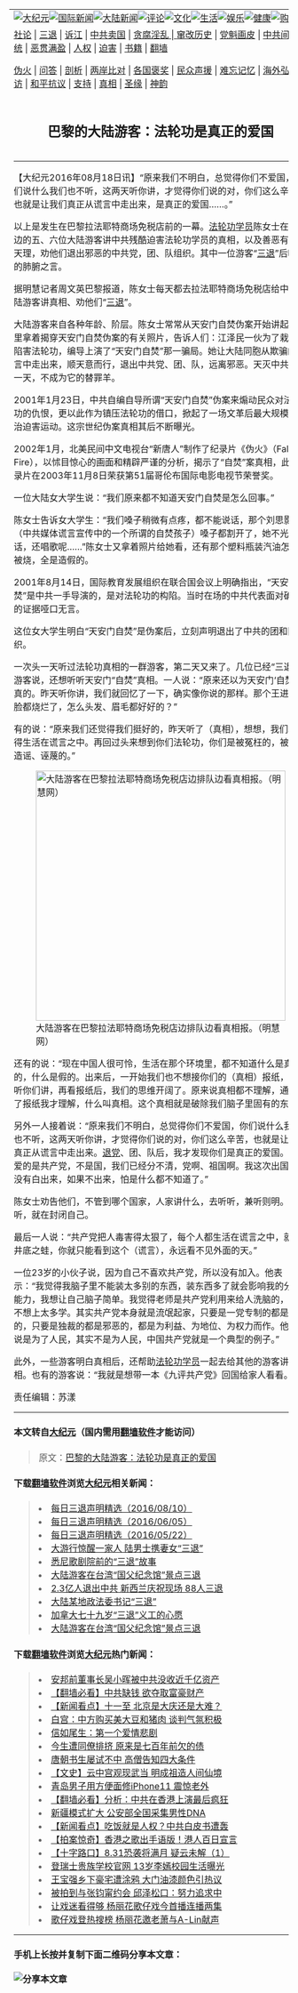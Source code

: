 <a name="1" id="1" target="_blank"></a><span id="1"></span>
<table border="0"><tr><td colspan="2" VALIGN=TOP><a href="https://github.com/asdfghy6/djy/blob/master/gb/nsc413.md#1"><img src="https://raw.githubusercontent.com/asdfghy6/1/master/t/djy/1.jpg" title="大纪元"></a><a href="https://github.com/asdfghy6/djy/blob/master/gb/n24hr.md#1"><img src="https://raw.githubusercontent.com/asdfghy6/1/master/t/djy/3.jpg" title="国际新闻"></a><a href="https://github.com/asdfghy6/djy/blob/master/gb/nsc413.md#1"><img src="https://raw.githubusercontent.com/asdfghy6/1/master/t/djy/4.jpg" title="大陆新闻"></a><a href="https://github.com/asdfghy6/djy/blob/master/gb/news392.md#1"><img src="https://raw.githubusercontent.com/asdfghy6/1/master/t/djy/5.jpg" title="评论"></a><a href="https://github.com/asdfghy6/djy/blob/master/gb/news2007.md#1"><img src="https://raw.githubusercontent.com/asdfghy6/1/master/t/djy/6.jpg" title="文化"></a><a href="https://github.com/asdfghy6/djy/blob/master/gb/news2008.md#1"><img src="https://raw.githubusercontent.com/asdfghy6/1/master/t/djy/7.jpg" title="生活"></a><a href="https://github.com/asdfghy6/djy/blob/master/gb/ncyule.md#1"><img src="https://raw.githubusercontent.com/asdfghy6/1/master/t/djy/8.jpg" title="娱乐"></a><a href="https://github.com/asdfghy6/djy/blob/master/gb/nsc1002.md#1"><img src="https://raw.githubusercontent.com/asdfghy6/1/master/t/djy/9.jpg" title="健康"><a href="https://www.youlucky.com"><img src="https://raw.githubusercontent.com/asdfghy6/1/master/t/djy/10.jpg" title="购物"></a><a href="https://www.supportepoch.org/donation?utm_medium=epochtimes&utm_source=referral&utm_campaign=donate_button_djyhomepage"><img src="https://raw.githubusercontent.com/asdfghy6/1/master/t/djy/12.jpg" title="捐款"></a></td></tr>
<tr><td colspan="2" VALIGN=TOP><a target="_blank" href="https://git.io/fjCRf">社论</a> | <a target="_blank" href="https://github.com/asdfghy6/djy/blob/master/gb/nf5657.md#1">三退</a> | <a target="_blank" href="https://github.com/asdfghy6/djy/blob/master/gb/nf6123.md#1">诉江</a> | <a target="_blank" href="https://github.com/asdfghy6/djy/blob/master/gb/nf1176117.md#1">中共卖国</a> | <a target="_blank" href="https://github.com/asdfghy6/djy/blob/master/gb/nf5773.md#1">贪腐淫乱 | <a target="_blank" href="https://github.com/asdfghy6/djy/blob/master/gb/nf1176115.md#1">窜改历史</a> | <a target="_blank" href="https://github.com/asdfghy6/djy/blob/master/gb/nf1176107.md#1">党魁画皮</a> | <a target="_blank" href="https://github.com/asdfghy6/djy/blob/master/gb/nf1320400.md#1">中共间谍</a> | <a target="_blank" href="https://github.com/asdfghy6/djy/blob/master/gb/nf1176114.md#1">破坏传统</a> | <a target="_blank" href="https://github.com/asdfghy6/djy/blob/master/gb/nf5287.md#1">恶贯满盈</a> | <a target="_blank" href="https://github.com/asdfghy6/djy/blob/master/gb/ncid278.md#1">人权</a> | <a target="_blank" href="https://github.com/asdfghy6/djy/blob/master/gb/nf1176111.md#1">迫害</a> | <a target="_blank" href="https://github.com/asdfghy6/djy/blob/master/gb/nf1235328.md#1">书籍</a> | <a target="_blank" href="https://github.com/asdfghy6/fq/blob/master/README.md?zsrh#1">翻墙</a></p><p><a target="_blank" href="https://github.com/asdfghy6/djy/blob/master/gb/nf5562.md#1">伪火</a> | <a target="_blank" href="https://github.com/asdfghy6/djy/blob/master/gb/nf4378.md#1">问答</a> | <a target="_blank" href="https://github.com/asdfghy6/djy/blob/master/gb/nf5792.md#1">剖析</a> | <a target="_blank" href="https://github.com/asdfghy6/djy/blob/master/gb/nf5735.md#1">两岸比对</a> | <a target="_blank" href="https://github.com/asdfghy6/djy/blob/master/gb/nf6119.md#1">各国褒奖</a> | <a target="_blank" href="https://github.com/asdfghy6/djy/blob/master/gb/nf6120.md#1">民众声援</a> | <a target="_blank" href="https://github.com/asdfghy6/djy/blob/master/gb/nf1188594.md#1">难忘记忆</a> | <a target="_blank" href="https://github.com/asdfghy6/djy/blob/master/gb/nf3180.md#1">海外弘传</a> | <a target="_blank" href="https://github.com/asdfghy6/djy/blob/master/gb/nf5410.md#1">万人上访</a> | <a target="_blank" href="https://github.com/asdfghy6/ntdtv/blob/master/gb/prog1530_1.md#1">和平抗议</a> | <a target="_blank" href="https://github.com/asdfghy6/djy/blob/master/gb/nf4386.md#1">支持</a> | <a target="_blank" href="https://github.com/asdfghy6/djy/blob/master/gb/nf4389.md#1">真相</a> | <a target="_blank" href="https://github.com/asdfghy6/djy/blob/master/gb/nf5790.md#1">圣缘</a> | <a target="_blank" href="https://github.com/asdfghy6/djy/blob/master/gb/nf4786.md#1">神韵</a></td></tr>
<tr><td VALIGN=TOP width="626"><h2 align=center>巴黎的大陆游客：法轮功是真正的爱国</h2>

<h6></h6>
<hr>
<p>【大纪元2016年08月18日讯】<span lang="\&quot;ZH-CN\&quot;">“原来我们不明白，总觉得你们不爱国，你们说什么我们也不听，这两天听你讲，才觉得你们说的对，你们这么辛苦，也就是让我们真正从谎言中走出来，是真正的爱国</span>……<span lang="\&quot;ZH-CN\&quot;">。”</span></p>
<p><span lang="\&quot;ZH-CN\&quot;">以上是发生在巴黎拉法耶特商场免税店前的一幕。<a href="https://github.com/asdfghy6/djy/blob/master/gb/tag/%E6%B3%95%E8%BD%AE%E5%8A%9F%E5%AD%A6%E5%91%98.md">法轮功学员</a>陈女士在给身边的五、六位大陆游客讲中共残酷迫害法轮功学员的真相，以及善恶有报是天理，劝他们退出邪恶的中共党，团、队组织。其中一位游客“<a href="https://github.com/asdfghy6/djy/blob/master/gb/tag/%E4%B8%89%E9%80%80.md">三退</a>”后吐出的肺腑之言。</span></p>
<p><span lang="\&quot;ZH-CN\&quot;">据明慧记者周文英巴黎报道，陈女士每天都去拉法耶特商场免税店给中国大陆游客讲真相、劝他们“<a href="https://github.com/asdfghy6/djy/blob/master/gb/tag/%E4%B8%89%E9%80%80.md">三退</a>”。</span></p>
<p><span lang="\&quot;ZH-CN\&quot;">大陆游客来自各种年龄、阶层。陈女士常常从天安门自焚伪案开始讲起，手里拿着揭穿天安门自焚伪案的有关照片，告诉人们：江泽民一伙为了栽赃、陷害法轮功，编导上演了“天安门自焚”那一骗局。她让大陆同胞从欺骗的谎言中走出来，顺天意而行，退出中共党、团、队，远离邪恶。天灭中共的那一天，不成为它的替罪羊。</span></p>
<p>2001<span lang="\&quot;ZH-CN\&quot;">年</span>1<span lang="\&quot;ZH-CN\&quot;">月</span>23<span lang="\&quot;ZH-CN\&quot;">日，中共自编自导所谓“天安门自焚”伪案来煽动民众对法轮功的仇恨，更以此作为镇压法轮功的借口，掀起了一场文革后最大规模的政治迫害运动。这宗世纪伪案真相其后不断曝光。</span></p>
<p>2002<span lang="\&quot;ZH-CN\&quot;">年</span>1<span lang="\&quot;ZH-CN\&quot;">月，北美民间中文电视台“新唐人”制作了纪录片《伪火》（</span>False Fire<span lang="\&quot;ZH-CN\&quot;">），以怵目惊心的画面和精辟严谨的分析，揭示了“自焚”案真相，此纪录片在</span>2003<span lang="\&quot;ZH-CN\&quot;">年</span>11<span lang="\&quot;ZH-CN\&quot;">月</span>8<span lang="\&quot;ZH-CN\&quot;">日荣获第</span>51<span lang="\&quot;ZH-CN\&quot;">届哥伦布国际电影电视节荣誉奖。</span></p>
<p><span lang="\&quot;ZH-CN\&quot;">一位大陆女大学生说：“我们原来都不知道天安门自焚是怎么回事。”</span></p>
<p><span lang="\&quot;ZH-CN\&quot;">陈女士告诉女大学生：“我们嗓子稍微有点疼，都不能说话，那个刘思影（中共媒体谎言宣传中的一个所谓的自焚孩子）嗓子都割开了，她不光说话，还唱歌呢……”陈女士又拿着照片给她看，还有那个塑料瓶装汽油怎么没被烧，全是造假的。</span></p>
<p>2001<span lang="\&quot;ZH-CN\&quot;">年</span>8<span lang="\&quot;ZH-CN\&quot;">月</span>14<span lang="\&quot;ZH-CN\&quot;">日，国际教育发展组织在联合国会议上明确指出，“天安门自焚”是中共一手导演的，是对法轮功的构陷。当时在场的中共代表面对确凿的证据哑口无言。</span></p>
<p><span lang="\&quot;ZH-CN\&quot;">这位女大学生明白“天安门自焚”是伪案后，立刻声明退出了中共的团和队组织。</span></p>
<p>一次头一天听过法轮功真相的一群游客，第二天又来了。几位已经“三退”的游客说，还想听听天安门“自焚”真相。一人说：“原来还以为天安门‘自焚’是真的。昨天听你讲，我们就回忆了一下，确实像你说的那样。那个王进东，脸都烧烂了，怎么头发、眉毛都好好的？”</p>
<p>有的说：“原来我们还觉得我们挺好的，昨天听了（真相），想想，我们才觉得生活在谎言之中。再回过头来想到你们法轮功，你们是被冤枉的，被中共造谣、诬蔑的。”</p>
<figure id="attachment_8214222" style="width: 450px" class="wp-caption aligncenter"><img class="size-medium wp-image-8214222" src="http://i.epochtimes.com/assets/uploads/2016/08/2016-8-17-minghui-falun-gong-paris-01-450x356.jpg" alt="大陆游客在巴黎拉法耶特商场免税店边排队边看真相报。（明慧网）" width="450" b="356" /><figcaption class="wp-caption-text">大陆游客在巴黎拉法耶特商场免税店边排队边看真相报。（明慧网）</figcaption></figure>
<p>还有的说：“现在中国人很可怜，生活在那个环境里，都不知道什么是真的，什么是假的。出来后，一开始我们也不想接你们的（真相）报纸，后来听你们讲，再看报纸后，我们的思维开阔了。原来说真相都不理解，通过看了报纸我才理解，什么叫真相。这个真相就是破除我们脑子里固有的东西。”</p>
<p>另外一人接着说：“原来我们不明白，总觉得你们不爱国，你们说什么我们也不听，这两天听你讲，才觉得你们说的对，你们这么辛苦，也就是让我们真正从谎言中走出来。<a href="https://github.com/asdfghy6/djy/blob/master/gb/tag/%E9%80%80%E5%85%9A.md">退党</a>、团、队后，我才发现你们是真正的爱国。我们爱的是共产党，不是国，我们已经分不清，党啊、祖国啊。我这次出国旅游没有白出来，如果不出来，怕是什么都不知道了。”</p>
<p>陈女士劝告他们，不管到哪个国家，人家讲什么，去听听，兼听则明。不听，就在封闭自己。</p>
<p>最后一人说：“共产党把人毒害得太狠了，每个人都生活在谎言之中，就像井底之蛙，你就只能看到这个（谎言），永远看不见外面的天。”</p>
<p>一位23岁的小伙子说，因为自己不喜欢共产党，所以没有加入。他表示：“我觉得我脑子里不能装太多别的东西，装东西多了就会影响我的分析能力，我想让自己脑子简单。我觉得老师是共产党利用来给人洗脑的，所以不想上太多学。其实共产党本身就是流氓起家，只要是一党专制的都是邪恶的，只要是独裁的都是邪恶的，都是为利益、为地位、为权力而作。他嘴上说是为了人民，其实不是为人民，中国共产党就是一个典型的例子。”</p>
<p>此外，一些游客明白真相后，还帮助<a href="https://github.com/asdfghy6/djy/blob/master/gb/tag/%E6%B3%95%E8%BD%AE%E5%8A%9F%E5%AD%A6%E5%91%98.md">法轮功学员</a>一起去给其他的游客讲真相。也有的游客说：“我就是想带一本《九评共产党》回国给家人看看。”#</p>
<p>责任编辑：苏漾</p>
<hr>

#### 本文转自<a href="http://www.epochtimes.com">大纪元</a>（国内需用<a href="https://git.io/JesJV">翻墙软件</a>才能访问）
> 原文：<a href="http://www.epochtimes.com/gb/16/8/18/n8214188.htm">巴黎的大陆游客：法轮功是真正的爱国</a>
#### 下载<a href="https://git.io/JesJV">翻墙软件</a>浏览<a href="http://www.epochtimes.com">大纪元</a>相关新闻：
> <li><a href="http://www.epochtimes.com/gb/16/8/11/n8189973.htm">每日三退声明精选（2016/08/10）</a></li>
> <li><a href="http://www.epochtimes.com/gb/16/6/6/n7968251.htm">每日三退声明精选（2016/06/05）</a></li>
> <li><a href="http://www.epochtimes.com/gb/16/5/23/n7920982.htm">每日三退声明精选（2016/05/22）</a></li>
> <li><a href="http://www.epochtimes.com/gb/16/5/14/n7895830.htm">大游行惊醒一家人 陆男士携妻女“三退”</a></li>
> <li><a href="http://www.epochtimes.com/gb/16/5/5/n7806181.htm">悉尼歌剧院前的“三退”故事</a></li>
> <li><a href="http://www.epochtimes.com/gb/16/4/8/n7534969.htm">大陆游客在台湾“国父纪念馆”景点三退</a></li>
> <li><a href="http://www.epochtimes.com/gb/16/4/3/n7515539.htm">2.3亿人退出中共 新西兰庆祝现场 88人三退</a></li>
> <li><a href="http://www.epochtimes.com/gb/16/2/14/n4639803.htm">大陆某地政法委书记“三退”</a></li>
> <li><a href="http://www.epochtimes.com/gb/16/2/3/n4632627.htm">加拿大七十九岁“三退”义工的心愿</a></li>
> <li><a href="https://github.com/asdfghy6/djy/blob/master/gb/16/4/8/n7534969.md">大陆游客在台湾“国父纪念馆”景点三退</a></li>

#### 下载<a href="https://git.io/JesJV">翻墙软件</a>浏览<a href="http://www.epochtimes.com">大纪元</a>热门新闻：
> <li><a href="http://www.epochtimes.com/gb/19/9/26/n11547317.htm">安邦前董事长吴小晖被中共没收近千亿资产</a></li>
> <li><a href="http://www.epochtimes.com/gb/19/9/25/n11546931.htm">【翻墙必看】中共缺钱 欲夺取富豪财产</a></li>
> <li><a href="http://www.epochtimes.com/gb/19/9/26/n11548856.htm">【新闻看点】十一至 北京是大庆还是大难？</a></li>
> <li><a href="http://www.epochtimes.com/gb/19/9/26/n11548713.htm">白宫：中方购买美大豆和猪肉 谈判气氛积极</a></li>
> <li><a href="http://www.epochtimes.com/gb/12/4/16/n3566971.htm">信如尾生：第一个爱情悲剧</a></li>
> <li><a href="http://www.epochtimes.com/gb/15/9/3/n4519621.htm">今生遭同僚排挤 原来是七百年前欠的债</a></li>
> <li><a href="http://www.epochtimes.com/gb/19/9/20/n11534314.htm">唐朝书生屡试不中 高僧告知四大条件</a></li>
> <li><a href="http://www.epochtimes.com/gb/16/7/1/n8056353.htm">【文史】云中宫观现武当 明成祖造人间仙境</a></li>
> <li><a href="http://www.epochtimes.com/gb/19/9/25/n11546708.htm">青岛男子用方便面修iPhone11 震惊老外</a></li>
> <li><a href="http://www.epochtimes.com/gb/19/9/25/n11545125.htm">【翻墙必看】分析：中共在香港上演最后疯狂</a></li>
> <li><a href="http://www.epochtimes.com/gb/19/9/25/n11546501.htm">新疆模式扩大 公安部全国采集男性DNA</a></li>
> <li><a href="http://www.epochtimes.com/gb/19/9/24/n11543678.htm">【新闻看点】吃饭就是人权？中共白皮书遭轰</a></li>
> <li><a href="http://www.epochtimes.com/gb/19/9/26/n11547040.htm">【拍案惊奇】香港之歌出手语版！港人百日宣言</a></li>
> <li><a href="http://www.epochtimes.com/gb/19/9/25/n11545826.htm">【十字路口】8.31恐袭将满月 疑云未解（1）</a></li>
> <li><a href="http://www.epochtimes.com/gb/19/9/24/n11544222.htm">登瑞士贵族学校官网 13岁李嫣校园生活曝光</a></li>
> <li><a href="http://www.epochtimes.com/gb/19/9/24/n11544375.htm">王宝强乡下豪宅遭涂鸦 大门油漆颜色引热议</a></li>
> <li><a href="http://www.epochtimes.com/gb/19/9/25/n11545153.htm">被拍到与张钧甯约会 邱泽松口：努力追求中</a></li>
> <li><a href="http://www.epochtimes.com/gb/19/9/24/n11542872.htm">让戏迷看得够 杨丽花歌仔戏今首播连播两集</a></li>
> <li><a href="http://www.epochtimes.com/gb/19/9/25/n11545320.htm">歌仔戏登热搜榜 杨丽花邀老萧与A-Lin献声</a></li>
<hr>

#### 手机上长按并复制下面二维码分享本文章：<br><br><img src="http://www.hehaibao.com/qr/index.php?m=1&e=L&p=10&t=&d=https://github.com/asdfghy6/djy/blob/master/gb/16/8/18/n8214188.md%231" title="分享本文章"></td><td VALIGN=TOP><a href="https://github.com/asdfghy6/djy/blob/master/gb/16/1/21/n4622075.md?dfh#1" target="_blank"><img src="https://raw.githubusercontent.com/asdfghy6/djy/master/gb/300/wei-f1.jpg" title="中共的伪火骗局"  alt="中共的伪火骗局"></a><br><a href="https://github.com/asdfghy6/yh/blob/master/README.md?dfh#1" target="_blank"><img src="https://raw.githubusercontent.com/asdfghy6/djy/master/gb/300/yong-h.jpg" title="永恒的见证"  alt="永恒的见证"></a><br><a href="https://github.com/asdfghy6/djy/blob/master/gb/13/9/29/n3974789.md?dfh#1" target="_blank"><img src="https://raw.githubusercontent.com/asdfghy6/djy/master/gb/300/shang-lnz.jpg" title="善良女子被中共投男牢"  alt="善良女子被中共投男牢"></a><br><a href="https://github.com/asdfghy6/djy/blob/master/gb/16/3/16/n4663449.md?dfh#1" target="_blank"><img src="https://raw.githubusercontent.com/asdfghy6/djy/master/gb/300/huo-z3.jpg" title="警卫目击活摘器官"  alt="警卫目击活摘器官"></a><br><a href="https://github.com/asdfghy6/djy/blob/master/gb/16/8/7/n8177641.md?dfh#1" target="_blank"><img src="https://raw.githubusercontent.com/asdfghy6/djy/master/gb/300/huo-z4.jpg" title="证人描述活摘恐怖"  alt="证人描述活摘恐怖"></a><br><a href="https://github.com/asdfghy6/djy/blob/master/gb/10/4/19/n2881569.md?dfh#1" target="_blank"><img src="https://raw.githubusercontent.com/asdfghy6/djy/master/gb/300/huo-z1.jpg" title="揭开活摘器官黑幕"  alt="揭开活摘器官黑幕"></a><br><a href="https://github.com/asdfghy6/djy/blob/master/gb/10/11/7/n3077476.md?dfh#1" target="_blank"><img src="https://raw.githubusercontent.com/asdfghy6/djy/master/gb/300/ma-ks.jpg" title="马克思的成魔之路"  alt="马克思的成魔之路"></a><br><a href="https://github.com/asdfghy6/djy/blob/master/gb/14/6/9/n4173977.md?dfh#1" target="_blank"><img src="https://raw.githubusercontent.com/asdfghy6/djy/master/gb/300/chang-zs.jpg" title="藏字石 蕴天机"  alt="藏字石 蕴天机"></a><br><a href="https://github.com/asdfghy6/djy/blob/master/gb/18/5/10/n10381511.md?dfh#1" target="_blank"><img src="https://raw.githubusercontent.com/asdfghy6/djy/master/gb/300/st1.jpg" title="关注3亿人三退"  alt="关注3亿人三退"></a><br><a href="https://github.com/asdfghy6/djy/blob/master/gb/18/3/21/n10237682.md?dfh#1" target="_blank"><img src="https://raw.githubusercontent.com/asdfghy6/djy/master/gb/300/jie-t.jpg" title="解体中共复兴中华"  alt="解体中共复兴中华"></a><br><a href="https://github.com/asdfghy6/djy/blob/master/gb/9/2/9/n2422991.md?dfh#1" target="_blank"><img src="https://raw.githubusercontent.com/asdfghy6/djy/master/gb/300/gao-zs.jpg" title="中共迫害良心律师"  alt="中共迫害良心律师"></a><br><a href="https://github.com/asdfghy6/djy/blob/master/gb/18/12/9/n10900044.md?dfh#1" target="_blank"><img src="https://raw.githubusercontent.com/asdfghy6/djy/master/gb/300/sj1.jpg" title="303万人举报江泽民"  alt="303万人举报江泽民"></a><br><a href="https://github.com/asdfghy6/djy/blob/master/gb/18/8/28/n10672014.md?dfh#1" target="_blank"><img src="https://raw.githubusercontent.com/asdfghy6/djy/master/gb/300/sj2.jpg" title="这些官员为何起诉江泽民"  alt="这些官员为何起诉江泽民"></a><br><a href="https://github.com/asdfghy6/djy/blob/master/gb/8/12/18/n2367165.md?dfh#1" target="_blank"><img src="https://raw.githubusercontent.com/asdfghy6/djy/master/gb/300/liangan.jpg" title="海峡两岸的强烈对比"  alt="海峡两岸的强烈对比"></a><br><a href="https://github.com/asdfghy6/djy/blob/master/gb/15/5/5/n4427238.md?dfh#1" target="_blank"><img src="https://raw.githubusercontent.com/asdfghy6/djy/master/gb/300/jia-ndzl.jpg" title="加拿大总理的贺信"  alt="加拿大总理的贺信"></a><br><a href="https://github.com/asdfghy6/djy/blob/master/gb/11/6/17/n3289382.md?dfh#1" target="_blank"><img src="https://raw.githubusercontent.com/asdfghy6/djy/master/gb/300/xiao-wd.jpg" title="探寻真相兼听则明"  alt="探寻真相兼听则明"></a><br><a href="https://github.com/asdfghy6/djy/blob/master/gb/18/10/27/n10812623.md?dfh#1" target="_blank"><img src="https://raw.githubusercontent.com/asdfghy6/djy/master/gb/300/yindu.jpg" title="印度媒体报道东方"  alt="印度媒体报道东方"></a><br><a href="https://github.com/asdfghy6/djy/blob/master/gb/18/6/9/n10469652.md?dfh#1" target="_blank"><img src="https://raw.githubusercontent.com/asdfghy6/djy/master/gb/300/xie-j.jpg" title="不一样的海外校园"  alt="不一样的海外校园"></a><br><a href="https://github.com/asdfghy6/djy/blob/master/gb/7/4/5/n1669415.md?dfh#1" target="_blank"><img src="https://raw.githubusercontent.com/asdfghy6/djy/master/gb/300/li-up.jpg" title="从大师到徒弟的传奇"  alt="从大师到徒弟的传奇"></a><br><a href="https://github.com/asdfghy6/djy/blob/master/gb/17/5/26/n9191512.md?dfh#1" target="_blank"><img src="https://raw.githubusercontent.com/asdfghy6/djy/master/gb/300/zfl2.jpg" title="亿万人与东方一本奇书"  alt="亿万人与东方一本奇书"></a><br><a href="https://github.com/asdfghy6/djy/blob/master/gb/13/11/27/n4020290.md?dfh#1" target="_blank"><img src="https://raw.githubusercontent.com/asdfghy6/djy/master/gb/300/zhen-h.jpg" title="大陆见不到的震撼场面"  alt="大陆见不到的震撼场面"></a><br><a href="https://github.com/asdfghy6/djy/blob/master/gb/15/7/17/n4482910.md?dfh#1" target="_blank"><img src="https://raw.githubusercontent.com/asdfghy6/djy/master/gb/300/dalu-sk.jpg" title="人心向善 大陆当初盛况"  alt="人心向善 大陆当初盛况"></a><br><a href="https://github.com/asdfghy6/djy/blob/master/gb/9/10/15/n2689419.md?dfh#1" target="_blank"><img src="https://raw.githubusercontent.com/asdfghy6/djy/master/gb/300/zfl1.jpg" title="追寻真理 这书讲什么"  alt="追寻真理 这书讲什么"></a><br><a href="https://github.com/asdfghy6/fq/blob/master/README.md?dfh#1" target="_blank"><img src="https://raw.githubusercontent.com/asdfghy6/djy/master/gb/300/fq1.jpg" title="下载免费翻墙软件"  alt="下载免费翻墙软件"></a><br></td></tr></table>
